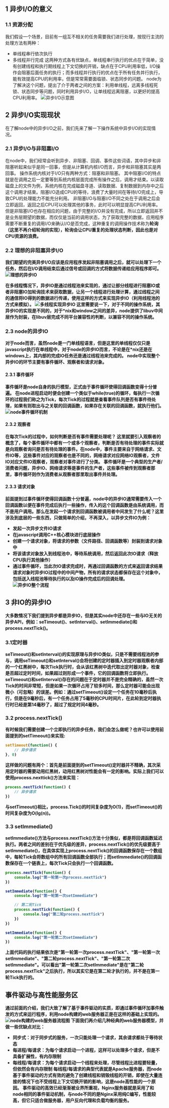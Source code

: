 ## 1 异步I/O的意义
### 1.1 资源分配
我们假设一个场景，目前有一组互不相关的任务需要我们进行处理，按现行主流的处理方法有两种：
+ 单线程串行依次执行
+ 多线程并行完成
这两种方式各有优缺点，单线程串行执行的优点在于简单，没有创建线程和执行期线程上下文切换的开销，缺点在于CPU利用率低，I/O操作会阻塞后面任务的执行；而多线程并行执行的优点在于所有任务并行执行，能有效提高CPU的利用率，但是常常需要面临锁、状态同步的问题。
node为了解决这个问题，提出了介于两者之间的方案：利用单线程，远离多线程死锁、状态同步等问题，同时利用异步I/O，让单线程远离阻塞，以更好的提高CPU利用率。
![异步I/O示意图](./3-1.png)

## 2 异步I/O实现现状
在了解node中的异步I/O之前，我们先来了解一下操作系统中异步I/O的实现情况。

### 2.1 异步I/O与非阻塞I/O
在node中，我们经常会听到异步、非阻塞、回调、事件这些词语，其中异步和非阻塞听起来似乎是同一回事，但是从计算机内核I/O而言，异步和非阻塞其实是两回事。
操作系统内核对于I/O只有两种方式：阻塞和非阻塞。
其中阻塞I/O的特点就是在调用之后一定要等到系统内核层面完成所有操作之后，调用才结束。以读取磁盘上的文件为例，系统内核在完成磁盘寻道、读取数据、复制数据到内存中之后这个调用才结束。阻塞I/O造成CPU的等待，浪费了大量时间在等待I/O完成上，导致CPU的处理能力不能充分利用。
非阻塞I/O与阻塞I/O不同之处在于调用之后会立即返回，返回之后CPU可以处理其他的事务，此时可以明显提高CPU利用率。但是非阻塞I/O也存在相应的问题，由于完整的I/O并没有完成，所以立即返回并不是业务层期望的数据，而仅仅是当前的调用状态，为了获取完整的数据，应用程序需要不断重复的调用I/O来确认I/O是否完成，这种重复的调用操作技术称为<b>轮询<b>（这里不再介绍轮询的实现），轮询会让CPU重复的处理状态判断，因此也是对CPU资源的浪费。

### 2.2 理想的非阻塞异步I/O
我们期望的完美异步I/O应该是应用程序发起非阻塞调用之后，就可以处理下一个任务，然后在I/O调用结束后通过信号或回调的方式将数据传递给应用程序即可。
![理想的异步IO](./3-2.png)

在多线程情况下，异步IO是通过线程池来实现的，通过让部分线程进行阻塞IO或者非阻塞IO加轮询技术来获取数据，让另一个线程进行处理计算，通过线程之间的通信将IO得到的数据进行传递，使用这样的方式来实现异步IO（利用线程池的方式来模拟）。
![多线程实现异步IO](./3-3.png)
这里需要说一下，对于不同的操作系统，其异步IO的实现是不同的，对于*nix和window之间的差异，node提供了libuv中间层作为封装，在libuv层完成不同平台兼容性的判断，以兼容不同的操作系统。

### 2.3 node的异步IO
对于node而言，虽然node是一门单线程语言，但是这里的单线程仅仅只是javascript执行在单线程中，对于node的异步IO而言，不论是在*nix还是在windows上，其内部的完成IO任务还是通过线程池来完成的。
node中实现整个异步IO的环节主要有事件循环、观察者和请求对象。

#### 2.3.1 事件循环
事件循环是node自身的执行模型，正式由于事件循环使得回调函数变得十分普遍。
在node进程启动时便会创建一个类似于while(true)的循环，每执行一次循环的过程我们称之为Tick，每次Tick的过程就是查看事件队列是否有事件待处理，如果有则取出与之关联的回调函数，如果存在关联的回调函数，就执行他们。
![node事件循环机制](./3-4.png)

#### 2.3.2 观察者
在每次Tick的过程中，如何判断是否有事件需要处理呢？ 这里就要引入观察者的概念了，每个事件循环中都有一个或多个观察者，判断是否有待处理的事件实际就是向观察者询问是否有待处理的事件。在node中，事件主要来自于网络请求、文件IO等，这些事件对应的观察者也是不同的，网络请求对应网络IO观察者，文件IO对应文件IO观察者，<b>观察者对事件进行了分类</b>。
事件循环是一个典型的生产者/消费者问题，异步IO、网络请求等是事件的生产者，这些事件被传到观察者那里，事件循环则作为消费者从观察者那里取出事件并处理。

#### 2.3.3 请求对象
前面提到过事件循环使得回调函数十分普遍，node中的异步IO通常需要传入一个回调函数以便在事件完成后执行一些操作，传入的这个回调函数是由系统调用，而不是用户调用。那么在发起一个请求到回调函数被调用者中间发生了什么呢？这里涉及到底层的一些东西，只做简单的介绍，不再深入，以异步文件IO为例：
+ 发起一次异步文件IO请求
+ 在javascript调用C++核心模块进行底层操作
+ 创建一个请求对象，将请求的参数（文件路径、回调函数等）封装到请求对象中
+ 将该请求对象放入到线程池中，等待系统调用，然后返回此次IO请求（释放CPU执行其他操作）
+ 通过事件循环，当此次IO请求完成时，再通过回调函数的方式来返回请求结果
请求对象时异步IO过程中的中间产物，所有的请求状态都保存在这个对象中，包括送入线程池等待执行的以及IO操作完成后的回调处理。
![异步IO整个流程](./3-5.png)
## 3 非IO的异步IO
大多数情况下我们提到异步都是异步IO，但是其实node中还存在一些与IO无关的异步API，例如：seTimeout()、setInterval()、setImmediate()和process.nextTick()。

### 3.1定时器
seTimeout()和setInterval()的实现原理与异步IO类似，只是不需要线程池的参与，调用seTimeout()和setInterval()会将创建的定时器插入到定时器观察者内部的一个红黑树中，每次Tick执行时，会从该红黑树中迭代取出定时器对象，检查是否超过定时时间，如果超过则形成一个事件，它的回调函数将立即执行。
seTimeout()和setInterval()存在的问题在于定时器并不是完全精确的，虽然一次Tick的时间非常短，但是如果一次循环占用了较多时间，那么定时器可能会出现微小（可忽略）的误差。例如：通过setTimeout()设定一个任务在10毫秒后执行，但是在9毫秒后，有一个任务占用了5毫秒的CPU时间片，在此轮到定时器执行时已经是第14毫秒了，超过了规定时间4毫秒。

### 3.2 process.nextTick()
有时候我们需要创建一个立即执行的异步任务，我们会怎么做呢？也许可以使用前面提到的setTimeout()来实现:
```javascript
setTimeout(function() {
    // 异步请求
}, 0)
```
这样做的问题有两个：首先是前面提到的setTimeout()定时器并不精确，其次采用定时器的需要动用红黑树，动用红黑树对性能会有一定的影响。实际上我们可以使用process.nexttick()方法来实现：
```javascript
process.nextTick(function() {
    // 异步请求
})
```
与setTimeout()相比，process.Tick()的时间复杂度为O(1)，而setTimeout()的时间复杂度为O(lg(n))。

### 3.3 setImmediate()
setImmediate()方法与process.nextTick()方法十分类似，都是将回调函数延迟执行。两者之间的差别在于优先级的差异，process.nextTick()的优先级要高于setImmediate()，在具体实现上process.nextTick()的回调函数保存在一个数组中，每轮Tick会将数组中的所有回调函数全部执行；而setImmediate()的回调函数保存在一个链表上，每次Tick只会执行一个回调函数。
```javascript
process.nextTick(function() {
	console.log("第一轮第一次process.nextTick")
})

setImmediate(function() {
	console.log("第一轮第一次setImmediate")

	// 第二轮Tick
	process.nextTick(function() {
		console.log("第二轮process.nextTick")
	})
})

setImmediate(function() {
	console.log("第一轮第二次setImmediate")
})
```
上面代码的执行结果依次是"第一轮第一次process.nextTick"、"第一轮第一次setImmediate"、"第二轮process.nextTick"、"第一轮第二次setImmediate"。可以看出"第一轮第二次setImmediate"是在"第二轮process.nextTick"之后执行，所以其实它是在第二轮才执行的，并不是在第一轮Tick执行的。

## 事件驱动与高性能服务区
通过前面的介绍，我们大致了解了基于事件驱动的实质，即通过事件循环加事件触发的方式来运行程序，利用node构建的web服务器正是在这样的基础上实现的。
![node构建的web服务器流程图](./3-6.png)
下面我们再介绍几种经典的web服务器模型，并做一些优缺点对比：
+ 同步式：对于同步式的服务，一次只能处理一个请求，其余请求都处于等待状态
+ 每进程/每请求：为每个请求启动一个进程，这样可以处理多个请求，但是不具备扩展性，有内存限制
+ 每线程/每请求：为每个请求启动一个线程来处理，尽管线程比进程要轻量，但依然会有内存限制
每线程/每请求的典型代表就是Apache服务器，而node基于事件驱动的方式有效的避免了创建线程和销毁线程的开销，即使在大量连接的情况下也不受线程上下文切换开销的影响，这是node高性能的一个原因。
事件驱动的高效已经渐渐被业界所重视，Nginx服务器就是采用了和node相同的事件驱动机制，与node不同的是Nginx采用纯C编写，性能较高，但它只适合做服务器，用户反向代理和负载均衡的服务。